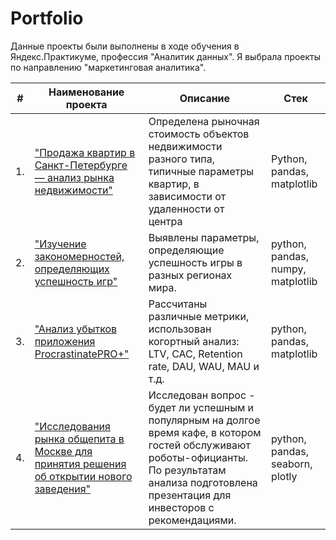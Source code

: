 
# Portfolio
Данные проекты были выполнены в ходе обучения в Яндекс.Практикуме, профессия "Аналитик данных". Я выбрала проекты по направлению "маркетинговая аналитика". 

| #    | Наименование проекта                | Описание                                                     | Стек                                                         |
| ---- | ------------------------------------------------------------ | ------------------------------------------------------------ | ------------------------------------------------------------ |
| 1.   | ["Продажа квартир в Санкт-Петербурге — анализ рынка недвижимости"](https://github.com/aq2003/Portfolio/tree/main/Gold%20Recovery) | Определена рыночная стоимость объектов недвижимости разного типа, типичные параметры квартир, в зависимости от удаленности от центра| Python, pandas, matplotlib |
| 2.   | ["Изучение закономерностей, определяющих успешность игр"](https://github.com/aq2003/Portfolio/tree/main/Taxi%20Service) | Выявлены параметры, определяющие успешность игры в разных регионах мира. | python, pandas, numpy, matplotlib |
| 3.   | ["Анализ убытков приложения ProcrastinatePRO+"](https://github.com/aq2003/Portfolio/tree/main/Analyzing%20Texts) | Рассчитаны различные метрики, использован когортный анализ: LTV, CAC, Retention rate, DAU, WAU, MAU и т.д. | python, pandas, matplotlib |
| 4.   | ["Исследования рынка общепита в Москве для принятия решения об открытии нового заведения"](https://github.com/aq2003/Portfolio/tree/main/Analyzing%20Texts) | Исследован вопрос - будет ли успешным и популярным на долгое время кафе, в котором гостей обслуживают роботы-официанты. По результатам анализа подготовлена презентация для инвесторов с рекомендациями.| python, pandas, seaborn, plotly |
